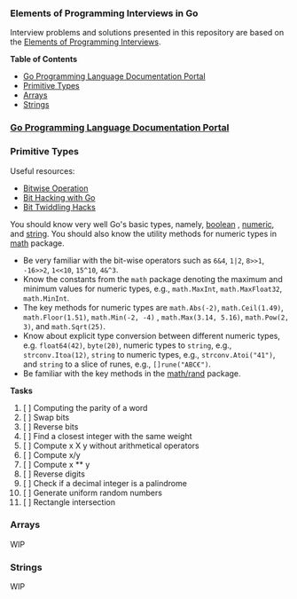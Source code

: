 ### Elements of Programming Interviews in Go

Interview problems and solutions presented in this repository are based on
the [Elements of Programming Interviews](https://elementsofprogramminginterviews.com/).

<!-- START doctoc generated TOC please keep comment here to allow auto update -->
<!-- DON'T EDIT THIS SECTION, INSTEAD RE-RUN doctoc TO UPDATE -->
**Table of Contents**

- [Go Programming Language Documentation Portal](#go-programming-language-documentation-portal)
- [Primitive Types](#primitive-types)
- [Arrays](#arrays)
- [Strings](#strings)

<!-- END doctoc generated TOC please keep comment here to allow auto update -->

### [Go Programming Language Documentation Portal](https://go.dev/doc/)

### Primitive Types

Useful resources:
- [Bitwise Operation](https://en.wikipedia.org/wiki/Bitwise_operation)
- [Bit Hacking with Go](https://medium.com/learning-the-go-programming-language/bit-hacking-with-go-e0acee258827)
- [Bit Twiddling Hacks](https://graphics.stanford.edu/~seander/bithacks.html)

You should know very well Go's basic types, namely, [boolean](https://go.dev/ref/spec#Boolean_types)
, [numeric](https://go.dev/ref/spec#Numeric_types), and [string](https://go.dev/ref/spec#String_types). 
You should also know the utility methods for numeric types in [math](https://pkg.go.dev/math) package.
 
- Be very familiar with the bit-wise operators such as `6&4`,  `1|2`, `8>>1`, `-16>>2`, `1<<10`, `15^10`, `4&^3`.
- Know the constants from the `math` package denoting the maximum and minimum values for numeric types,
  e.g., `math.MaxInt`, `math.MaxFloat32`, `math.MinInt`.
- The key methods for numeric types are `math.Abs(-2)`, `math.Ceil(1.49)`, `math.Floor(1.51)`, `math.Min(-2, -4)`
  , `math.Max(3.14, 5.16)`, `math.Pow(2, 3)`, and `math.Sqrt(25)`.
- Know about explicit type conversion between different numeric types, e.g. `float64(42)`, `byte(20)`, numeric types
  to `string`, e.g., `strconv.Itoa(12)`, `string` to numeric types, e.g., `strconv.Atoi("41")`, and `string` to a slice
  of runes, e.g., `[]rune("ABC€")`.
- Be familiar with the key methods in the [math/rand](https://pkg.go.dev/math/rand) package.

**Tasks**
1. [ ] Computing the parity of a word
2. [ ] Swap bits
3. [ ] Reverse bits
4. [ ] Find a closest integer with the same weight
5. [ ] Compute x X y without arithmetical operators
6. [ ] Compute x/y
7. [ ] Compute x ** y
8. [ ] Reverse digits
9. [ ] Check if a decimal integer is a palindrome
10. [ ] Generate uniform random numbers
11. [ ] Rectangle intersection

### Arrays
WIP

### Strings
WIP 
